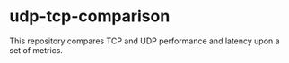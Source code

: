 # udp-tcp-comparison
This repository compares TCP and UDP performance and latency upon a set of metrics.
